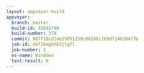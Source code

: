 ```yaml
---
layout: appveyor-build
appveyor:
  branch: master
  build-id: 33045780
  build-number: 378
  commit: 987f18cd1de19051250c80266c1b9df14020df7b
  job-id: ebf2kmgbhb3jlgfl
  job-number: 1
  os-name: Windows
  test-result: 0
---
```

